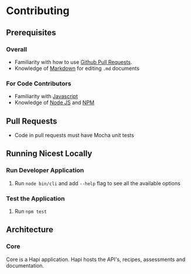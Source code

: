 # Contributing

## Prerequisites

### Overall
* Familiarity with how to use [Github Pull Requests](https://help.github.com/articles/using-pull-requests/).
* Knowledge of [Markdown](https://help.github.com/articles/markdown-basics/) for editing `.md` documents

### For Code Contributors
* Familiarity with [Javascript](https://developer.mozilla.org/en-US/docs/Web/JavaScript)
* Knowledge of [Node JS](https://nodejs.org/documentation/) and [NPM](https://docs.npmjs.com/)

## Pull Requests
* Code in pull requests must have Mocha unit tests

## Running Nicest Locally
### Run Developer Application
1. Run `node bin/cli` and add `--help` flag to see all the available options

### Test the Application
1. Run `npm test`

## Architecture
### Core
Core is a Hapi application.
Hapi hosts the API's, recipes, assessments and documentation.
